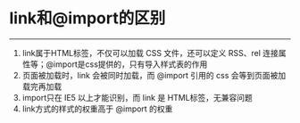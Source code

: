 # link和@import的区别

---

1. link属于HTML标签，不仅可以加载 CSS 文件，还可以定义 RSS、rel 连接属性等；@import是css提供的，只有导入样式表的作用
2. 页面被加载时，link 会被同时加载，而 @import 引用的 css 会等到页面被加载完再加载
3. import只在 IE5 以上才能识别，而 link 是 HTML标签，无兼容问题  
4. link方式的样式的权重高于 @import 的权重
